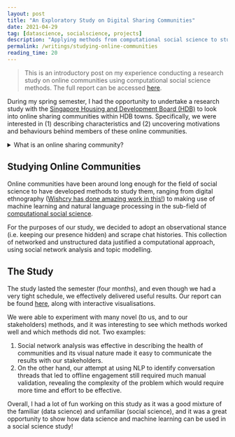 ```yaml
---
layout: post
title: "An Exploratory Study on Digital Sharing Communities"
date: 2021-04-29
tag: [datascience, socialscience, projects]
description: "Applying methods from computational social science to study HDB towns."
permalink: /writings/studying-online-communities
reading_time: 20
---
```


> This is an introductory post on my experience conducting a research study on online communities using computational social science methods. The full report can be accessed [here](https://vnck.xyz/digital-sharing-communities-study/).

During my spring semester, I had the opportunity to undertake a research study with the [Singapore Housing and Development Board (HDB)](https://en.wikipedia.org/wiki/Housing_and_Development_Board) to look into online sharing communities within HDB towns. Specifically, we were interested in (1) describing characteristics and (2) uncovering motivations and behaviours behind members of these online communities.
<details>
	<summary>What is an online sharing community?</summary>
	<p>We defined online sharing communities as communities that exist on online social media platforms, but also associated with a place (region, town, block), that not only share physical resources but also include knowledge sharing and social sharing.
	<br><br>
	For example, BTO chat groups and Residential Facebook groups, while counterexamples would be online dating platforms and discord gaming communities.</p>
</details>

## Studying Online Communities 
Online communities have been around long enough for the field of social science to have developed methods to study them, ranging from digital ethnography ([Wishcry has done amazing work in this!](https://wishcrys.com/)) to making use of machine learning and natural language processing in the sub-field of [computational social science](https://en.wikipedia.org/wiki/Computational_social_science).

For the purposes of our study, we decided to adopt an observational stance (i.e. keeping our presence hidden) and scrape chat histories. This collection of networked and unstructured data justified a computational approach, using social network analysis and topic modelling.

## The Study

The study lasted the semester (four months), and even though we had a very tight schedule, we effectively delivered useful results. Our report can be found [here](https://vnck.xyz/digital-sharing-communities-study/), along with interactive visualisations.

We were able to experiment with many novel (to us, and to our stakeholders) methods, and it was interesting to see which methods worked well and which methods did not. Two examples:

1. Social network analysis was effective in describing the health of communities and its visual nature made it easy to communicate the results with our stakeholders. 
2. On the other hand, our attempt at using NLP to identify conversation threads that led to offline engagement still required much manual validation, revealing the complexity of the problem which would require more time and effort to be effective.

Overall, I had a lot of fun working on this study as it was a good mixture of the familiar (data science) and unfamiliar (social science), and it was a great opportunity to show how data science and machine learning can be used in a social science study!